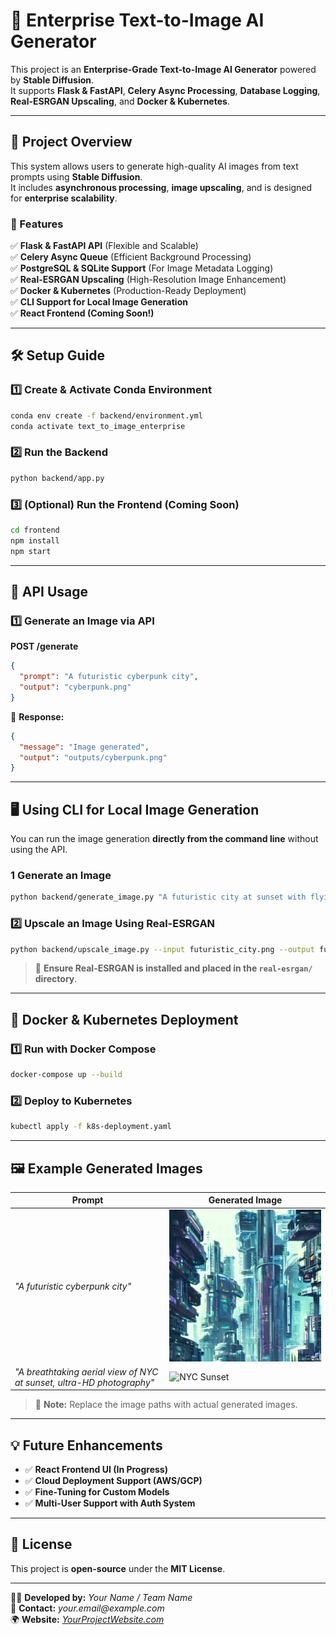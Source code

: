 # 🚀 Enterprise Text-to-Image AI Generator

This project is an **Enterprise-Grade Text-to-Image AI Generator** powered by **Stable Diffusion**.  
It supports **Flask & FastAPI**, **Celery Async Processing**, **Database Logging**, **Real-ESRGAN Upscaling**, and **Docker & Kubernetes**.

---

## **📌 Project Overview**
This system allows users to generate high-quality AI images from text prompts using **Stable Diffusion**.  
It includes **asynchronous processing**, **image upscaling**, and is designed for **enterprise scalability**.

### **🌟 Features**
✅ **Flask & FastAPI API** (Flexible and Scalable)  
✅ **Celery Async Queue** (Efficient Background Processing)  
✅ **PostgreSQL & SQLite Support** (For Image Metadata Logging)  
✅ **Real-ESRGAN Upscaling** (High-Resolution Image Enhancement)  
✅ **Docker & Kubernetes** (Production-Ready Deployment)  
✅ **CLI Support for Local Image Generation**  
✅ **React Frontend (Coming Soon!)**  

---

## **🛠️ Setup Guide**
### **1️⃣ Create & Activate Conda Environment**
```sh
conda env create -f backend/environment.yml
conda activate text_to_image_enterprise
```

### **2️⃣ Run the Backend**
```sh
python backend/app.py
```

### **3️⃣ (Optional) Run the Frontend (Coming Soon)**
```sh
cd frontend
npm install
npm start
```

---

## **📡 API Usage**
### **1️⃣ Generate an Image via API**
**POST /generate**
```json
{
  "prompt": "A futuristic cyberpunk city",
  "output": "cyberpunk.png"
}
```
🔹 **Response:**
```json
{
  "message": "Image generated",
  "output": "outputs/cyberpunk.png"
}
```

---

## **🖥️ Using CLI for Local Image Generation**
You can run the image generation **directly from the command line** without using the API.

### **1 Generate an Image**
```sh
python backend/generate_image.py "A futuristic city at sunset with flying cars" --output futuristic_city.png
```

### **2️⃣ Upscale an Image Using Real-ESRGAN**
```sh
python backend/upscale_image.py --input futuristic_city.png --output futuristic_city_upscaled.png
```

> 📌 **Ensure Real-ESRGAN is installed and placed in the `real-esrgan/` directory**.

---

## **🐳 Docker & Kubernetes Deployment**
### **1️⃣ Run with Docker Compose**
```sh
docker-compose up --build
```

### **2️⃣ Deploy to Kubernetes**
```sh
kubectl apply -f k8s-deployment.yaml
```

---

## **🖼️ Example Generated Images**
| **Prompt** | **Generated Image** |
|------------|---------------------|
| *"A futuristic cyberpunk city"* | ![Cyberpunk City](outputs/cyberpunk.png) |
| *"A breathtaking aerial view of NYC at sunset, ultra-HD photography"* | ![NYC Sunset](outputs/city_upscaled.png) |

> 📌 **Note:** Replace the image paths with actual generated images.

---

## **💡 Future Enhancements**
- ✅ **React Frontend UI (In Progress)**
- ✅ **Cloud Deployment Support (AWS/GCP)**
- ✅ **Fine-Tuning for Custom Models**
- ✅ **Multi-User Support with Auth System**

---

## **📜 License**
This project is **open-source** under the **MIT License**.

---
👨‍💻 **Developed by:** _Your Name / Team Name_  
📧 **Contact:** _your.email@example.com_  
🌍 **Website:** _[YourProjectWebsite.com](https://yourwebsite.com)_  
